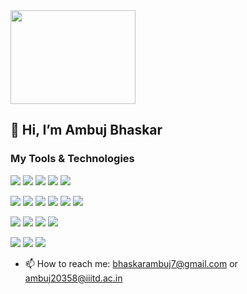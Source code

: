 <img src="https://media.giphy.com/media/3ZZ8r1DGDsIt0VFxiR/giphy.gif" width="200" height="150">

## 👋 Hi, I’m Ambuj Bhaskar

### My Tools & Technologies 

![](https://img.shields.io/badge/-JavaScript-ede909)
![](https://img.shields.io/badge/-Java-red)
![](https://img.shields.io/badge/-C++-2d1085)
![](https://img.shields.io/badge/-C-0011ff)
![](https://img.shields.io/badge/-Python-455acc)

![](https://img.shields.io/badge/-Next-341110)
![](https://img.shields.io/badge/-React-24fff1)
![](https://img.shields.io/badge/-Svelte-f76b00)
![](https://img.shields.io/badge/-Express-dddddd)
![](https://img.shields.io/badge/-Node-129920)
![](https://img.shields.io/badge/-MySQL-127199)

![](https://img.shields.io/badge/-OpenGL3-129920)
![](https://img.shields.io/badge/-ImGui-2d1085)
![](https://img.shields.io/badge/-Unity-1b1b1b)
![](https://img.shields.io/badge/-JavaFX-red)

![](https://img.shields.io/badge/-Illustrator-ff0000)
![](https://img.shields.io/badge/-Blender-eb4d0e)
![](https://img.shields.io/badge/-MagicaVoxel-b500f7)

* 📫 How to reach me: bhaskarambuj7@gmail.com or ambuj20358@iiitd.ac.in
